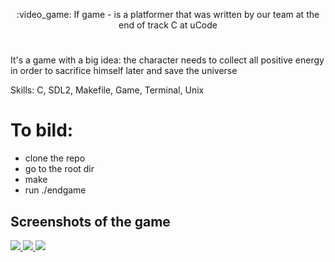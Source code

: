 <p align="center"> :video_game: If game - is a platformer that was written by our team at the end of track C at uCode</p>

#  

It's a game with a big idea:
the character needs to collect all positive energy in order
to sacrifice himself later and save the universe

Skills: C, SDL2, Makefile, Game, Terminal, Unix


# To bild:
- clone the repo
- go to the root dir
- make
- run ./endgame


## Screenshots of the game

<a href="https://github.com/dufrane/endGame" target="_blank">
  <img src="https://github.com/dufrane/endGame/.git_images/screenshot1.png?raw=true">
</a>
<a href="https://github.com/dufrane/endGame" target="_blank">
  <img src="https://github.com/dufrane/endGame/.git_images/screenshot2.png?raw=true">
</a>
<a href="https://github.com/dufrane/endGame" target="_blank">
  <img src="https://github.com/dufrane/endGame/.git_images/screenshot3.png?raw=true">
</a>

